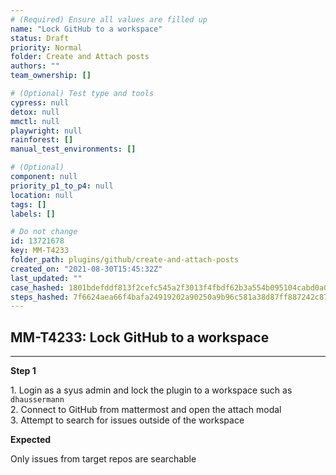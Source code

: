 ```yaml
---
# (Required) Ensure all values are filled up
name: "Lock GitHub to a workspace"
status: Draft
priority: Normal
folder: Create and Attach posts
authors: ""
team_ownership: []

# (Optional) Test type and tools
cypress: null
detox: null
mmctl: null
playwright: null
rainforest: []
manual_test_environments: []

# (Optional)
component: null
priority_p1_to_p4: null
location: null
tags: []
labels: []

# Do not change
id: 13721678
key: MM-T4233
folder_path: plugins/github/create-and-attach-posts
created_on: "2021-08-30T15:45:32Z"
last_updated: ""
case_hashed: 1801bdefddf813f2cefc545a2f3013f4fbdf62b3a554b095104cabd0a0bb62e01efc44a20b5b4678fc9d8a9f3cac975f
steps_hashed: 7f6624aea66f4bafa24919202a90250a9b96c581a38d87ff887242c875fb5ead0369f8e9accd091a26433d461114844e
---
```


## MM-T4233: Lock GitHub to a workspace

---

**Step 1**

1\. Login as a syus admin and lock the plugin to a workspace such as `dhaussermann`\
2\. Connect to GitHub from mattermost and open the attach modal\
3\. Attempt to search for issues outside of the workspace

**Expected**

Only issues from target repos are searchable
